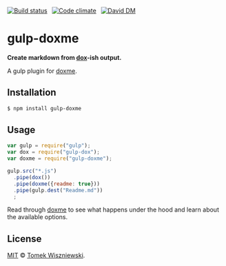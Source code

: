 [![Build status](https://img.shields.io/travis/tomekwi/gulp-doxme/master.svg?style=flat-square)](https://travis-ci.org/tomekwi/gulp-doxme)
 [![Code climate](https://img.shields.io/codeclimate/github/tomekwi/gulp-doxme.svg?style=flat-square)](https://codeclimate.com/github/tomekwi/gulp-doxme)
 [![David DM](https://img.shields.io/david/tomekwi/gulp-doxme.svg?style=flat-square)](http://david-dm.org/tomekwi/gulp-doxme)




gulp-doxme
==========

**Create markdown from [dox][]-ish output.**

[dox]: https://github.com/tj/dox

A gulp plugin for [doxme][].

[doxme]: https://github.com/tmcw/doxme




Installation
------------

```sh
$ npm install gulp-doxme
```




Usage
-----

```js
var gulp = require("gulp");
var dox = require("gulp-dox");
var doxme = require("gulp-doxme");

gulp.src("*.js")
  .pipe(dox())
  .pipe(doxme({readme: true}))
  .pipe(gulp.dest("Readme.md"))
  ;
```

Read through [doxme][] to see what happens under the hood and learn about the available options.




License
-------

[MIT][] © [Tomek Wiszniewski][].

[MIT]: ./License.md
[Tomek Wiszniewski]: https://github.com/tomekwi
